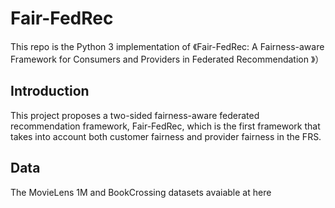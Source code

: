 # Fair-FedRec
This repo is the Python 3 implementation of 《Fair-FedRec: A Fairness-aware Framework for Consumers and Providers in Federated Recommendation 》）
## Introduction
This project proposes a two-sided fairness-aware federated recommendation framework, Fair-FedRec, which is the first framework that takes into account both customer fairness and provider fairness in the FRS.
## Data
The MovieLens 1M and BookCrossing datasets avaiable at here
